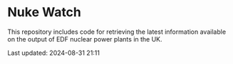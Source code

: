 # Nuke Watch

This repository includes code for retrieving the latest information available on the output of EDF nuclear power plants in the UK.

Last updated: 2024-08-31 21:11